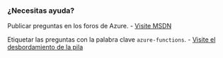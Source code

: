 ### <a name="need-some-help"></a>¿Necesitas ayuda?

Publicar preguntas en los foros de Azure. - [Visite MSDN](http://go.microsoft.com/fwlink/?LinkId=780719)

Etiquetar las preguntas con la palabra clave `azure-functions`. - [Visite el desbordamiento de la pila](http://stackoverflow.com/questions/tagged/azure-functions)